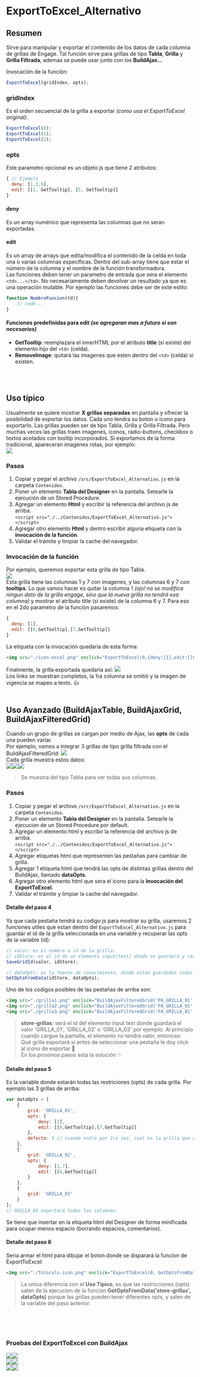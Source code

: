 # ExportToExcel_Alternativo

## Resumen
Sirve para manipular y exportar el contenido de los datos de cada columna de grillas de Engage. Tal función sirve para grillas de tipo **Tabla**, **Grilla** y **Grilla Filtrada**, ademas se puede usar junto con los **BuildAjax...**

Invocación de la función:
```javascript
ExportToExcel(gridIndex, opts);
```
### gridIndex 
Es el orden secuencial de la grilla a exportar _(como usa el ExportToExcel original)_.
```javascript
ExportToExcel(0);
ExportToExcel(1);
ExportToExcel(2);
```

### opts
Este parametro opcional es un objeto js que tiene 2 atributos:
```javascript
{ // Ejemplo
  deny: [1,3,9],
  edit: [[2, GetTooltip], [5, GetTooltip]]
}
```
#### deny
Es un array numérico que representa las columnas que no seran exportadas.
#### edit
Es un array de arrays que edita/modifica el contenido de la celda en toda una o varias columnas específicas.
Dentro del sub-array tiene que estar el número de la columna y el nombre de la función transformadora.  
Las funciones deben tener un parametro de entrada que sera el elemento `<td>...</td>`. No necesariamente deben devolver un resultado ya que es una operación mutable. Por ejemplo las funciones debe ser de este estilo:  
```javascript 
function NombreFuncion(td){
    // code...
}
```
#### Funciones predefinidas para edit _(se agregaran mas a futuro si son necesarios)_
- **GetTooltip**: reemplazara el innerHTML por el atributo **title** (si existe) del elemento hijo del `<td>` (celda).
- **RemoveImage**: quitará las imagenes que esten dentro del `<td>` (celda) si existen.  
<br/>
<br/>


## Uso típico
Usualmente se quiere mostrar **X grillas separadas** en pantalla y ofrecer la posibilidad de exportar los datos. Cada uno tendra su boton o icono para exportarlo. Las grillas pueden ser de tipo Tabla, Grilla y Grilla Filtrada. Pero muchas veces las grillas traen imagenes, iconos, radio-buttons, checkbox o textos acotados con tooltip incorporados.
Si exportamos de la forma tradicional, apareceran imagenes rotas, por ejemplo:  
<img src="media/export_horrible.png">

### Pasos
1. Copiar y pegar el archivo `/src/ExportToExcel_Alternativo.js` en la carpeta `Contenidos`.
2. Poner un elemento **Tabla del Designer** en la pantalla. Setearle la ejecución de un Stored Procedure.  
3. Agregar un elemento **Html** y escribir la referencia del archivo js de arriba.  
`<script src="./../Contenidos/ExportToExcel_Alternativo.js"></script>`
4. Agregar otro elemento **Html** y dentro escribir alguna etiqueta con la **invocación de la función**.
5. Validar el trámite y limpiar la cache del navegador.

### Invocación de la función
Por ejemplo, queremos exportar esta grilla de tipo Tabla.  
<img src="media/grilla_01_tabla.png">  
Esta grilla tiene las columnas 1 y 7 con imagenes, y las columnas 6 y 7 con <b title="Los tooltips son utiles para no mostrar todo el texto en la pantalla">tooltips</b>. Lo que vamos hacer es quitar la columna 1 _(ojo! no se modifica ningun dato de la grilla engage, sino que la nueva grilla no tendrá esa columna)_ y mostrar el atributo title (si existe) de la columna 6 y 7. Para eso en el 2do parametro de la función pasaremos:
```javascript
{
  deny: [1],
  edit: [[6,GetTooltip],[7,GetTooltip]]
}
```
La etiqueta con la invocación quedaria de esta forma:  
```html
<img src="./icon-excel.png" onclick="ExportToExcel(0,{deny:[1],edit:[[6,GetTooltip],[7,GetTooltip]]})"/>
```
Finalmente, la grilla exportada quedaria así:
<img src="media/export_tabla_ok.png">  
Los links se muestran completos, la 1ra columna se omitió y la imagen de vigencia se mapeo a texto. :+1:
<br/>
<br/>

## Uso Avanzado (BuildAjaxTable, BuildAjaxGrid, BuildAjaxFilteredGrid)
Cuando un grupo de grillas se cargan por medio de Ajax, las **opts** de cada una pueden variar.  
Por ejemplo, vamos a integrar 3 grillas de tipo grilla filtrada con el BuildAjaxFilteredGrid:
<img src="media/buildajaxgridfiltered.png"><br/>
Cada grilla muestra estos datos:  
<img src="media/grilla_01_tabla.png"><img src="media/grilla_02_tabla.png"><img src="media/grilla_03_tabla.png"><br/>
> Se muestra del tipo Tabla para ver todas sus columnas.

### Pasos
1. Copiar y pegar el archivo `/src/ExportToExcel_Alternativo.js` en la carpeta `Contenidos`.
2. Poner un elemento **Tabla del Designer** en la pantalla. Setearle la ejecucion de un Stored Procedure por default.  
3. Agregar un elemento html y escribir la referencia del archivo js de arriba.  
`<script src="./../Contenidos/ExportToExcel_Alternativo.js"></script>`
4. Agregar etiquetas html que representen las pestañas para cambiar de grilla.
5. Agregar 1 etiqueta html que tendrá las opts de distintas grillas dentro del BuildAjax, llamado **dataOpts**.
6. Agregar otro elemento html que sera el icono para la **Invocación del ExportToExcel**.
7. Validar el trámite y limpiar la cache del navegador.


#### Detalle del paso 4
Ya que cada pestaña tendrá su codigo js para mostrar su grilla, usaremos 2 funciones utiles que estan dentro del `ExportToExcel_Alternativo.js` para guardar el id de la grilla seleccionada en una variable y recuperar las opts de la variable (id):  
```javascript
// valor: es el nombre o id de la grilla.
// idStore: es el id de un elemento input[text] donde se guardará y recuperará la grilla seleccionada, si no existe se creará solo.
SaveGridId(valor, idStore);

// dataOpts: es la fuente de conocimiento, donde estan guardados todas las restricciones de las grillas.
GetOptsFromData(idStore, dataOpts);
```
Uno de los codigos posibles de las pestañas de arriba son:
```html
<img src="./grilla1.png" onclick="BuildAjaxFilteredGrid('PA_GRILLA_01',1245,null,false,0,0,false);SaveGridId('GRILLA_01','store-grillas')"/>
<img src="./grilla2.png" onclick="BuildAjaxFilteredGrid('PA_GRILLA_01',1245,'PA_GRILLA_02',false,0,0,false);SaveGridId('GRILLA_02','store-grillas')"/>
<img src="./grilla3.png" onclick="BuildAjaxFilteredGrid('PA_GRILLA_01',1245,'PA_GRILLA_03',false,0,0,false);SaveGridId('GRILLA_03','store-grillas')"/>
```

> **store-grillas**: será el id del elemento input text donde guardará el valor 'GRILLA_01', 'GRILLA_02' o 'GRILLA_03' por ejemplo. Al principio cuando cargue la pantalla, el elemento no tendrá valor, entonces:  
Qué grilla exportará si antes de seleccionar una pestaña le doy click al icono de exportar :anger:  
En los proximos pasos esta la solución :sparkles:

  
#### Detalle del paso 5
Es la variable donde estarán todas las restriciones (opts) de cada grilla. Por ejemplo las 3 grillas de arriba:
```javascript
var dataOpts = [
    {
        grid: 'GRILLA_01',
        opts: {
            deny: [1],
            edit: [[6,GetTooltip],[7,GetTooltip]]
        },
        defecto: 1 // cuando entra por 1ra vez, cual es la grilla que exportara
    },
    {
        grid: 'GRILLA_02',
        opts: {
            deny: [1,7],
            edit: [[6,GetTooltip]]    
        }  
    },
    {
        grid: 'GRILLA_03'
    }
];
// GRILLA_03 exportará todas las columnas.
```
Se tiene que insertar en la etiqueta html del Designer de forma minificada para ocupar menos espacio (borrando espacios, comentarios).
<br/>

#### Detalle del paso 6
Seria armar el html para dibujar el boton donde se disparará la funcion de ExportToExcel:
```html
<img src="./foto/xls-icon.png" onclick="ExportToExcel(0, GetOptsFromData('store-grillas', dataOpts))"/>
```
> La unica diferencia con el **Uso Típico**, es que las restricciones (opts) salen de la ejecucion de la funcion **GetOptsFromData('store-grillas', dataOpts)** porque las grillas pueden tener diferentes opts, y salen de la variable del paso anterior.
<br/>
<br/>
<br/>

### Pruebas del ExportToExcel con BuildAjax
<img src="media/filtro_grilla_01.png"><img src="media/excel_filtro_grilla_01.png">
<br/>
<img src="media/filtro_grilla_02.png"><img src="media/excel_filtro_grilla_02.png">
<br/>
<img src="media/filtro_grilla_03.png"><img src="media/excel_filtro_grilla_03.png">
<br/>


